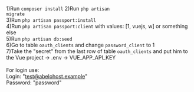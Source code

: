 1)Run <code>composer install</code>
2)Run <code>php artisan migrate</code> <br>
3)Run <code>php artisan passport:install</code> <br>
4)Run <code>php artisan passport:client</code> with values: [1, vuejs, w] or something else <br>
5)Run <code>php artisan db:seed</code> <br>
6)Go to table <code>oauth_clients</code> and change <code>password_client</code> to 1 <br>
7)Take the "secret" from the last row of table <code>oauth_clients</code> and put him to the Vue project -> .env -> VUE_APP_API_KEY <br>
<br>
For login use: <br>
Login: "test@abelohost.example" <br>
Password: "password" <br>
